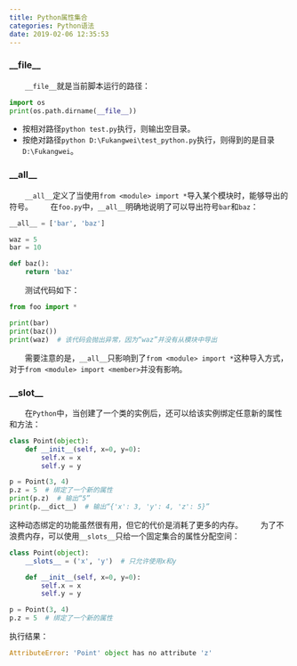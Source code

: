 ```yaml
---
title: Python属性集合
categories: Python语法
date: 2019-02-06 12:35:53
---
```

### \_\_file\_\_

&emsp;&emsp;`__file__`就是当前脚本运行的路径：<!--more-->

``` python
import os
print(os.path.dirname(__file__))
```

- 按相对路径`python test.py`执行，则输出空目录。
- 按绝对路径`python D:\Fukangwei\test_python.py`执行，则得到的是目录`D:\Fukangwei`。

### \_\_all\_\_

&emsp;&emsp;`__all__`定义了当使用`from <module> import *`导入某个模块时，能够导出的符号。
&emsp;&emsp;在`foo.py`中，`__all__`明确地说明了可以导出符号`bar`和`baz`：

``` python
__all__ = ['bar', 'baz']

waz = 5
bar = 10

def baz():
    return 'baz'
```

&emsp;&emsp;测试代码如下：

``` python
from foo import *

print(bar)
print(baz())
print(waz)  # 该代码会抛出异常，因为“waz”并没有从模块中导出
```

&emsp;&emsp;需要注意的是，`__all__`只影响到了`from <module> import *`这种导入方式，对于`from <module> import <member>`并没有影响。

### \_\_slot\_\_

&emsp;&emsp;在`Python`中，当创建了一个类的实例后，还可以给该实例绑定任意新的属性和方法：

``` python
class Point(object):
    def __init__(self, x=0, y=0):
        self.x = x
        self.y = y

p = Point(3, 4)
p.z = 5  # 绑定了一个新的属性
print(p.z)  # 输出“5”
print(p.__dict__)  # 输出“{'x': 3, 'y': 4, 'z': 5}”
```

这种动态绑定的功能虽然很有用，但它的代价是消耗了更多的内存。
&emsp;&emsp;为了不浪费内存，可以使用`__slots__`只给一个固定集合的属性分配空间：

``` python
class Point(object):
    __slots__ = ('x', 'y')  # 只允许使用x和y

    def __init__(self, x=0, y=0):
        self.x = x
        self.y = y

p = Point(3, 4)
p.z = 5  # 绑定了一个新的属性
```

执行结果：

``` python
AttributeError: 'Point' object has no attribute 'z'
```